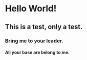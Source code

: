 # Hello World!
## This is a test, only a test.
### Bring me to your leader.
#### All your base are belong to me.
